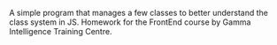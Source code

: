 A simple program that manages a few classes to better understand the class system in JS. Homework for the FrontEnd course by Gamma Intelligence Training Centre.
